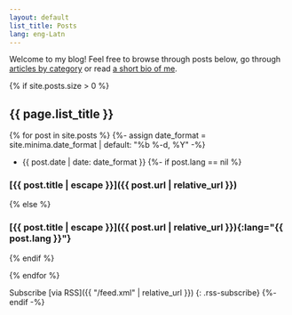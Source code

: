 ```yaml
---
layout: default
list_title: Posts
lang: eng-Latn
---
```

Welcome to my blog! Feel free to browse through posts below, go through [articles by category](/tags) or read [a short bio of me](/about).

{% if site.posts.size > 0 %}

## {{ page.list_title }}

  {% for post in site.posts %}
    {%- assign date_format = site.minima.date_format | default: "%b %-d, %Y" -%}

* {{ post.date | date: date_format }}
{%- if post.lang == nil %}
### [{{ post.title | escape }}]({{ post.url | relative_url }})
{% else %}
### [{{ post.title | escape }}]({{ post.url | relative_url }}){:lang="{{ post.lang }}"}
{% endif %}

  {% endfor %}

Subscribe [via RSS]({{ "/feed.xml" | relative_url }})
{: .rss-subscribe}
{%- endif -%}
